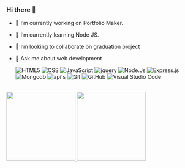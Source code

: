 ### Hi there 👋

- 🔭 I’m currently working on Portfolio Maker.
- 🌱 I’m currently learning Node JS.
- 👯 I’m looking to collaborate on graduation project
- 💬 Ask me about web development

  ![HTML5](https://img.shields.io/badge/-HTML5-333333?style=flat&logo=HTML5)
  ![CSS](https://img.shields.io/badge/-CSS-333333?style=flat&logo=CSS3&logoColor=1572B6)
  ![JavaScript](https://img.shields.io/badge/-JavaScript-333333?style=flat&logo=javascript)
  ![jquery](https://img.shields.io/badge/-jquery-333333?style=flat&logo=jquery)
  ![Node.Js](https://img.shields.io/badge/-Node.Js-333333?style=flat&logo=Node.Js)
  ![Express.js](https://img.shields.io/badge/-Express.js-333333?style=flat&logo=Express.js)
  ![Mongodb](https://img.shields.io/badge/-JavaScript-333333?style=flat&logo=mongodb)
  ![api's](https://img.shields.io/badge/-API'S-333333?style=flat&logo=api's)
  ![Git](https://img.shields.io/badge/-Git-333333?style=flat&logo=git)
  ![GitHub](https://img.shields.io/badge/-GitHub-333333?style=flat&logo=github)
  ![Visual Studio Code](https://img.shields.io/badge/-Visual%20Studio%20Code-333333?style=flat&logo=visual-studio-code&logoColor=007ACC)
<br/>


<a href="https://github.com/elgamlinfo">
  <img height="180em" src="https://github-readme-stats.vercel.app/api?username=elgamlinfo&theme=buefy&show_icons=true" />
  <img height="180em" src="https://github-readme-stats.vercel.app/api/top-langs/?username=elgamlinfo&theme=buefy&layout=compact" />
</a>

